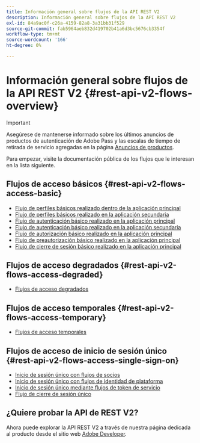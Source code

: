 ```yaml
---
title: Información general sobre flujos de la API REST V2
description: Información general sobre flujos de la API REST V2
exl-id: 84a9ac0f-c26a-4159-82a8-3a31bb31f529
source-git-commit: fab5964aeb832d419702b41a6d3bc5676cb3354f
workflow-type: tm+mt
source-wordcount: '166'
ht-degree: 0%

---
```


# Información general sobre flujos de la API REST V2 {#rest-api-v2-flows-overview}

>[!IMPORTANT]
>
> Asegúrese de mantenerse informado sobre los últimos anuncios de productos de autenticación de Adobe Pass y las escalas de tiempo de retirada de servicio agregadas en la página [Anuncios de productos](/help/authentication/product-announcements.md).

Para empezar, visite la documentación pública de los flujos que le interesan en la lista siguiente.

## Flujos de acceso básicos {#rest-api-v2-flows-access-basic}

* [Flujo de perfiles básicos realizado dentro de la aplicación principal](basic-access-flows/rest-api-v2-basic-profiles-primary-application-flow.md)
* [Flujo de perfiles básicos realizado en la aplicación secundaria](basic-access-flows/rest-api-v2-basic-profiles-secondary-application-flow.md)
* [Flujo de autenticación básico realizado en la aplicación principal](basic-access-flows/rest-api-v2-basic-authentication-primary-application-flow.md)
* [Flujo de autenticación básico realizado en la aplicación secundaria](basic-access-flows/rest-api-v2-basic-authentication-secondary-application-flow.md)
* [Flujo de autorización básico realizado en la aplicación principal](basic-access-flows/rest-api-v2-basic-authorization-primary-application-flow.md)
* [Flujo de preautorización básico realizado en la aplicación principal](basic-access-flows/rest-api-v2-basic-preauthorization-primary-application-flow.md)
* [Flujo de cierre de sesión básico realizado en la aplicación principal](basic-access-flows/rest-api-v2-basic-logout-primary-application-flow.md)

## Flujos de acceso degradados {#rest-api-v2-flows-access-degraded}

* [Flujos de acceso degradados](degraded-access-flows/rest-api-v2-access-degraded-flows.md)

## Flujos de acceso temporales {#rest-api-v2-flows-access-temporary}

* [Flujos de acceso temporales](temporary-access-flows/rest-api-v2-access-temporary-flows.md)

## Flujos de acceso de inicio de sesión único {#rest-api-v2-flows-access-single-sign-on}

* [Inicio de sesión único con flujos de socios](single-sign-on-access-flows/rest-api-v2-single-sign-on-partner-flows.md)
* [Inicio de sesión único con flujos de identidad de plataforma](single-sign-on-access-flows/rest-api-v2-single-sign-on-platform-identity-flows.md)
* [Inicio de sesión único mediante flujos de token de servicio](single-sign-on-access-flows/rest-api-v2-single-sign-on-service-token-flows.md)
* [Flujo de cierre de sesión único](single-sign-on-access-flows/rest-api-v2-single-sign-on-logout-flow.md)

## ¿Quiere probar la API de REST V2?

Ahora puede explorar la API REST V2 a través de nuestra página dedicada al producto desde el sitio web [Adobe Developer](https://developer.adobe.com/adobe-pass/).
